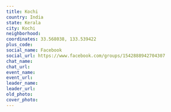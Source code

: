 ```yaml
---
title: Kochi
country: India
state: Kerala
city: Kochi
neighborhood: 
coordinates: 33.568038, 133.539422
plus_code:
social_name: Facebook
social_url: https://www.facebook.com/groups/1542888942704307
chat_name:
chat_url:
event_name:
event_url:
leader_name:
leader_url:
old_photo: 
cover_photo:
---
```

